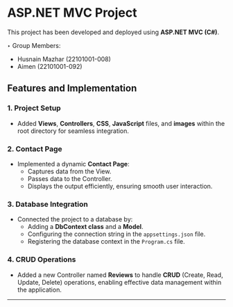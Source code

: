 # ASP.NET MVC Project  

This project has been developed and deployed using **ASP.NET MVC (C#)**.

‣ Group Members:  
- Husnain Mazhar (22101001-008)  
- Aimen (22101001-092)

## Features and Implementation  

### 1. Project Setup  
- Added **Views**, **Controllers**, **CSS**, **JavaScript** files, and **images** within the root directory for seamless integration.  

### 2. Contact Page  
- Implemented a dynamic **Contact Page**:  
  - Captures data from the View.  
  - Passes data to the Controller.  
  - Displays the output efficiently, ensuring smooth user interaction.  

### 3. Database Integration  
- Connected the project to a database by:  
  - Adding a **DbContext class** and a **Model**.  
  - Configuring the connection string in the `appsettings.json` file.  
  - Registering the database context in the `Program.cs` file.  

### 4. CRUD Operations  
- Added a new Controller named **Reviews** to handle **CRUD** (Create, Read, Update, Delete) operations, enabling effective data management within the application.  

---

